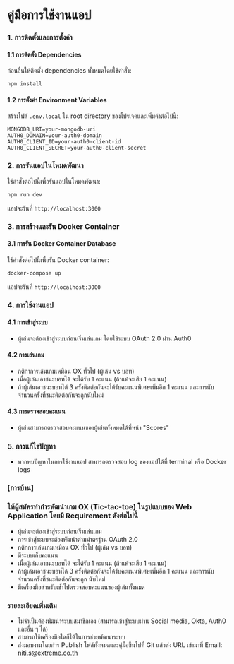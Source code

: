 # คู่มือการใช้งานแอป

### 1. การติดตั้งและการตั้งค่า

#### 1.1 การติดตั้ง Dependencies
ก่อนอื่นให้ติดตั้ง dependencies ทั้งหมดโดยใช้คำสั่ง:
```sh
npm install
```

#### 1.2 การตั้งค่า Environment Variables
สร้างไฟล์ `.env.local` ใน root directory ของโปรเจคและเพิ่มค่าต่อไปนี้:
```env
MONGODB_URI=your-mongodb-uri
AUTH0_DOMAIN=your-auth0-domain
AUTH0_CLIENT_ID=your-auth0-client-id
AUTH0_CLIENT_SECRET=your-auth0-client-secret
```

### 2. การรันแอปในโหมดพัฒนา
ใช้คำสั่งต่อไปนี้เพื่อรันแอปในโหมดพัฒนา:
```sh
npm run dev
```
แอปจะรันที่ `http://localhost:3000`

### 3. การสร้างและรัน Docker Container

#### 3.1 การรัน Docker Container Database
ใช้คำสั่งต่อไปนี้เพื่อรัน Docker container:
```sh
docker-compose up
```
แอปจะรันที่ `http://localhost:3000`

### 4. การใช้งานแอป

#### 4.1 การเข้าสู่ระบบ
- ผู้เล่นจะต้องเข้าสู่ระบบก่อนเริ่มเล่นเกม โดยใช้ระบบ OAuth 2.0 ผ่าน Auth0

#### 4.2 การเล่นเกม
- กติกาการเล่นเกมเหมือน OX ทั่วไป (ผู้เล่น vs บอท)
- เมื่อผู้เล่นเอาชนะบอทได้ จะได้รับ 1 คะแนน (ถ้าแพ้จะเสีย 1 คะแนน)
- ถ้าผู้เล่นเอาชนะบอทได้ 3 ครั้งติดต่อกันจะได้รับคะแนนพิเศษเพิ่มอีก 1 คะแนน และการนับจำนวนครั้งที่ชนะติดต่อกันจะถูกนับใหม่

#### 4.3 การตรวจสอบคะแนน
- ผู้เล่นสามารถตรวจสอบคะแนนของผู้เล่นทั้งหมดได้ที่หน้า "Scores"

### 5. การแก้ไขปัญหา
- หากพบปัญหาในการใช้งานแอป สามารถตรวจสอบ log ของแอปได้ที่ terminal หรือ Docker logs


### [การบ้าน]

### ให้ผู้สมัครทำกำรพัฒนำเกม OX (Tic-tac-toe) ในรูปแบบของ Web Application โดยมี Requirement ดังต่อไปนี้

- ผู้เล่นจะต้องเข้าสู่ระบบก่อนเริ่มเล่นเกม
- การเข้าสู่ระบบจะต้องพัฒนำตำมมำตรฐำน OAuth 2.0
- กติกการเล่นเกมเหมือน OX ทั่วไป (ผู้เล่น vs บอท)
- มีระบบเก็บคะแนน
- เมื่อผู้เล่นเอาชนะบอทได้ จะได้รับ 1 คะแนน (ถ้าแพ้จะเสีย 1 คะแนน)
- ถ้าผู้เล่นเอาชนะบอทได้ 3 ครั้งติดต่อกันจะได้รับคะแนนพิเศษเพิ่มอีก 1 คะแนน และการนับจำนวนครั้งที่ชนะติดต่อกันจะถูก นับใหม่
- มีเครื่องมือสำหรับเข้ำไปตรวจสอบคะแนนของผู้เล่นทั้งหมด

### รายละเอียดเพิ่มเติม

- ไม่จำเป็นต้องพัฒนำระบบสมาชิกเอง (สามารถเข้าสู่ระบบผ่าน Social media, Okta, Auth0 และอื่น ๆ ได้)
- สามารถใช้เครื่องมือใดก็ได้ในการช่วยพัฒนาระบบ
- ส่งมอบงานโดยกำร Publish ไฟล์ทั้งหมดและคู่มือขึ้นไปที่ Git แล้วส่ง URL เข้ามาที่ Email: niti.s@extreme.co.th